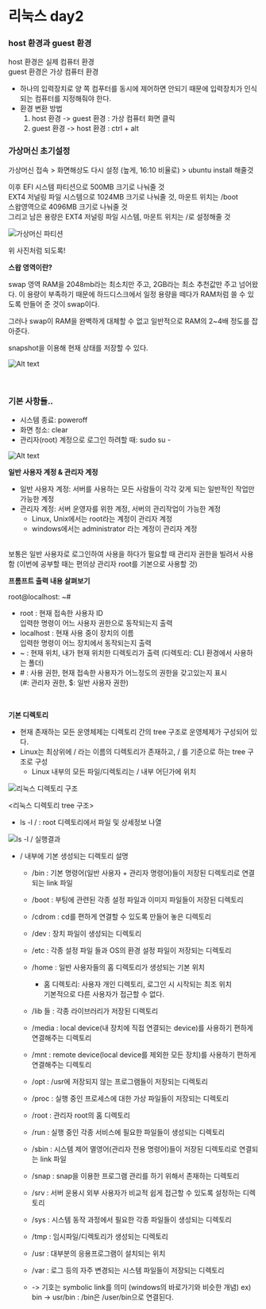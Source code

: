 <h1>리눅스 day2</h3>
 
<h3>host 환경과 guest 환경</h3>
host 환경은 실제 컴퓨터 환경 <br>
guest 환경은 가상 컴퓨터 환경
<br>

* 하나의 입력장치로 양 쪽 컴푸터를 동시에 제어하면 안되기 때문에 입력장치가 인식되는 컴퓨터를 지정해줘야 한다.
* 환경 변환 방법
    1. host 환경 -> guest 환경  : 가상 컴퓨터 화면 클릭
    2. guest 환경 -> host 환경  : ctrl + alt

<h3>가상머신 초기설정</h3>   
가상머신 접속 > 화면해상도 다시 설정 (높게, 16:10 비율로) > ubuntu install 해줄것

이후 EFI 시스템 파티션으로 500MB 크기로 나눠줄 것 <br>
EXT4 저널링 파일 시스템으로 1024MB 크기로 나눠줄 것, 마운트 위치는 /boot <br>
스왑영역으로 4096MB 크기로 나눠줄 것 <br>
그리고 남은 용량은 EXT4 저널링 파일 시스템, 마운트 위치는 /로 설정해줄 것

![가상머신 파티션](image-1.png)

위 사진처럼 되도록! <br>

**스왑 영역이란?**

swap 영역 RAM을 2048mb라는 최소치만 주고, 2GB라는 최소 추천값만 주고 넘어왔다.
이 용량이 부족하기 때문에 하드디스크에서 일정 용량을 떼다가 RAM처럼 쓸 수 있도록 만들어 준 것이 swap이다.

그러나 swap이 RAM을 완벽하게 대체할 수 없고 일반적으로 RAM의 2~4배 정도를 잡아준다.

snapshot을 이용해 현재 상태를 저장할 수 있다.

![Alt text](image-2.png)

<br>

<h3>기본 사항들..</h3>

* 시스템 종료: poweroff
* 화면 청소: clear
* 관리자(root) 계정으로 로그인 하려할 때: sudo su -

![Alt text](image-3.png)


**일반 사용자 계정 & 관리자 계정**

* 일반 사용자 계정: 서버를 사용하는 모든 사람들이 각각 갖게 되는 일반적인 작업만 가능한 계정
* 관리자 계정: 서버 운영자를 위한 계정, 서버의 관리작업이 가능한 계정
    * Linux, Unix에서는 root라는 계정이 관리자 계정
    * windows에서는 administrator 라는 계정이 관리자 계정

<br>
보통은 일반 사용자로 로그인하여 사용을 하다가 필요할 때 관리자 권한을 빌려서 사용함
(이번에 공부할 때는 편의상 관리자 root를 기본으로 사용할 것) <br>

**프롬프트 출력 내용 살펴보기**

root@localhost: ~#

* root      : 현재 접속한 사용자 ID <br>
              입력한 명령이 어느 사용자 권한으로 동작되는지 출력
* localhost : 현재 사용 중이 장치의 이름 <br>
              입력한 명령이 어느 장치에서 동작되는지 출력
* ~         : 현재 위치, 내가 현재 위치한 디렉토리가 출력
            (디렉토리: CLI 환경에서 사용하는 폴더)
* \#        : 사용 권한, 현재 접속한 사용자가 어느정도의 권한을 갖고있는지 표시 <br>
            (\#: 관리자 권한, $: 일반 사용자 권한)
<br>

**기본 디렉토리**

* 현재 존재하는 모든 운영체제는 디렉토리 간의 tree 구조로 운영체제가 구성되어 있다.
* Linux는 최상위에 / 라는 이름의 디렉토리가 존재하고, / 를 기준으로 하는 tree 구조로 구성
    * Linux 내부의 모든 파일/디렉토리는 / 내부 어딘가에 위치

![리눅스 디렉토리 구조](image-4.png)

<리눅스 디렉토리 tree 구조>

* ls -l / : root 디렉토리에서 파일 및 상세정보 나열

![ls -l / 실행결과](image-5.png)

* / 내부에 기본 생성되는 디렉토리 설명
    * /bin      : 기본 명령어(일반 사용자 + 관리자 명령어)들이 저장된 디렉토리로 연결되는 link 파일
    * /boot     : 부팅에 관련된 각종 설정 파일과 이미지 파일들이 저장된 디렉토리
    * /cdrom    : cd를 편하게 연결할 수 있도록 만들어 놓은 디렉토리
    * /dev      : 장치 파일이 생성되는 디렉토리
    * /etc      : 각종 설정 파일 들과 OS의 환경 설정 파일이 저장되는 디렉토리
    * /home     : 일반 사용자들의 홈 디렉토리가 생성되는 기본 위치
        * 홈 디렉토리: 사용자 개인 디렉토리, 로그인 시 시작되는 최조 위치 <br>
        기본적으로 다른 사용자가 접근할 수 없다.
    * /lib 들   : 각종 라이브러리가 저장된 디렉토리 
    * /media    : local device(내 장치에 직접 연결되는 device)를 사용하기 편하게 연결해주는 디렉토리
    * /mnt      : remote device(local device를 제외한 모든 장치)를 사용하기 편하게 연결해주는 디렉토리
    * /opt      : /usr에 저장되지 않는 프로그램들이 저장되는 디렉토리
    * /proc     : 실행 중인 프로세스에 대한 가상 파일들이 저장되는 디렉토리
    * /root     : 관리자 root의 홈 디렉토리
    * /run      : 실행 중인 각종 서비스에 필요한 파일들이 생성되는 디렉토리
    * /sbin     : 시스템 제어 멸영어(관리자 전용 명령어)들이 저장된 디렉토리로 연결되는 link 파일
    * /snap     : snap을 이용한 프로그램 관리를 하기 위해서 존재하는 디렉토리
    * /srv      : 서버 운용시 외부 사용자가 비교적 쉽게 접근할 수 있도록 설정하는 디렉토리
    * /sys      : 시스템 동작 과정에서 필요한 각종 파일들이 생성되는 디렉토리
    * /tmp      : 임시파일/디렉토리가 생성되는 디렉토리
    * /usr      : 대부분의 응용프로그램이 설치되는 위치
    * /var      : 로그 등의 자주 변경되는 시스템 파일들이 저장되는 디렉토리

    * -> 기호는 symbolic link를 의미 (windows의 바로가기와 비슷한 개념)
        ex) bin -> usr/bin      : /bin은 /user/bin으로 연결된다.


